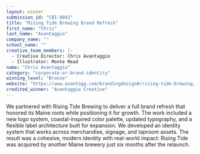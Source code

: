 ```yaml
---
layout: winner
submission_id: "CBI-0042"
title: "Rising Tide Brewing Brand Refresh"
first_name: "Chris"
last_name: "Avantaggio"
company_name: ""
school_name: ""
creative_team_members: |-
  - Creative Director: Chris Avantaggio
  - Illustrator: Monte Mead
name: "Chris Avantaggio"
category: "corporate-or-brand-identity"
winning_level: "Bronze"
website: "https://www.avantagg.com/brandingdesign#/rising-tide-brewing/"
credited_winner: "Avantaggio Creative"
---
```


We partnered with Rising Tide Brewing to deliver a full brand refresh that honored its Maine roots while positioning it for growth. The work included a new logo system, coastal-inspired color palette, updated typography, and a flexible label architecture built for expansion. We developed an identity system that works across merchandise, signage, and taproom assets. The result was a cohesive, modern identity with real-world impact: Rising Tide was acquired by another Maine brewery just six months after the relaunch.
